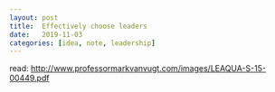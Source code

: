 ```yaml
---
layout: post
title:  Effectively choose leaders
date:   2019-11-03
categories: [idea, note, leadership]
---
```


read: http://www.professormarkvanvugt.com/images/LEAQUA-S-15-00449.pdf